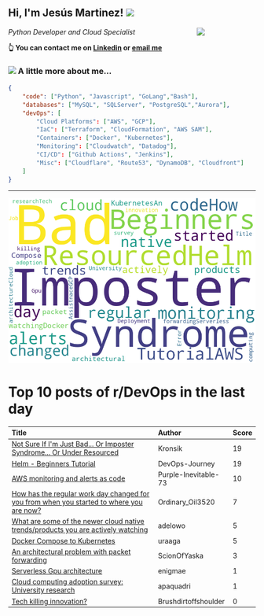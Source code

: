 <!--
**jmartinezl/jmartinezl** is a ✨ _special_ ✨ repository because its `README.md` (this file) appears on your GitHub profile.

Here are some ideas to get you started:

- 🔭 I’m currently working on ...
- 🌱 I’m currently learning ...
- 👯 I’m looking to collaborate on ...
- 🤔 I’m looking for help with ...
- 💬 Ask me about ...
- 📫 How to reach me: ...
- 😄 Pronouns: ...
- ⚡ Fun fact: ...
-->

<h2>Hi, I'm Jesús Martinez! <img src="https://media.giphy.com/media/WUlplcMpOCEmTGBtBW/giphy.gif" width="30"> </h2>
<img align='right' src="https://media.giphy.com/media/NytMLKyiaIh6VH9SPm/giphy.gif" width="120">
<p><em>Python Developer and Cloud Specialist
</em></p>

**👆 You can contact me on [Linkedin](https://www.linkedin.com/in/jes%C3%BAs-martinez-2b7b10104/) or [email me](mailto:jesus.mtz.lorenzo@gmail.com)**

### <img src="https://media.giphy.com/media/VgCDAzcKvsR6OM0uWg/giphy.gif" width="50"> A little more about me...  

```json
{
    "code": ["Python", "Javascript", "GoLang","Bash"],
    "databases": ["MySQL", "SQLServer", "PostgreSQL","Aurora"],
    "devOps": [
        "Cloud Platforms": ["AWS", "GCP"],
        "IaC": ["Terraform", "CloudFormation", "AWS SAM"],
        "Containers": ["Docker", "Kubernetes"],
        "Monitoring": ["Cloudwatch", "Datadog"],
        "CI/CD": ["Github Actions", "Jenkins"],
        "Misc": ["Cloudflare", "Route53", "DynamoDB", "Cloudfront"]
    ]
}
```
---

![Wordcloud](./cloud.png)

# Top 10 posts of r/DevOps in the last day

| Title | Author | Score |
|:---|:---|:---|
| [Not Sure If I'm Just Bad... Or Imposter Syndrome... Or Under Resourced](https://www.reddit.com/r/devops/comments/xt631h/not_sure_if_im_just_bad_or_imposter_syndrome_or/) | Kronsik | 19 |
| [Helm - Beginners Tutorial](https://www.reddit.com/r/devops/comments/xtbeoq/helm_beginners_tutorial/) | DevOps-Journey | 19 |
| [AWS monitoring and alerts as code](https://www.reddit.com/r/devops/comments/xthgdp/aws_monitoring_and_alerts_as_code/) | Purple-Inevitable-73 | 10 |
| [How has the regular work day changed for you from when you started to where you are now?](https://www.reddit.com/r/devops/comments/xtj7v2/how_has_the_regular_work_day_changed_for_you_from/) | Ordinary_Oil3520 | 7 |
| [What are some of the newer cloud native trends/products you are actively watching](https://www.reddit.com/r/devops/comments/xt518e/what_are_some_of_the_newer_cloud_native/) | adelowo | 5 |
| [Docker Compose to Kubernetes](https://www.reddit.com/r/devops/comments/xszll3/docker_compose_to_kubernetes/) | uraaga | 5 |
| [An architectural problem with packet forwarding](https://www.reddit.com/r/devops/comments/xt8004/an_architectural_problem_with_packet_forwarding/) | ScionOfYaska | 3 |
| [Serverless Gpu architecture](https://www.reddit.com/r/devops/comments/xt21pp/serverless_gpu_architecture/) | enigmae | 1 |
| [Cloud computing adoption survey: University research](https://www.reddit.com/r/devops/comments/xti8ay/cloud_computing_adoption_survey_university/) | apaquadri | 1 |
| [Tech killing innovation?](https://www.reddit.com/r/devops/comments/xtgrt8/tech_killing_innovation/) | Brushdirtoffshoulder | 0 |
